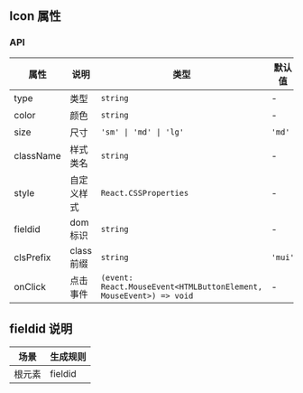 ## Icon 属性
### API

属性 | 说明 | 类型 | 默认值
----|-----|------|------
type | 类型 | `string` | -
color | 颜色 | `string` | -
size | 尺寸 | `'sm' \| 'md' \| 'lg'` | `'md'`
className | 样式类名 | `string` | -
style | 自定义样式 | `React.CSSProperties` | -
fieldid | dom标识 | `string` | -
clsPrefix | class前缀 | `string` | `'mui'`
onClick  | 点击事件 | `(event: React.MouseEvent<HTMLButtonElement, MouseEvent>) => void` | -

## fieldid 说明
| 场景             | 生成规则          |
| --------------- | ---------------- |
| 根元素           | fieldid          |


